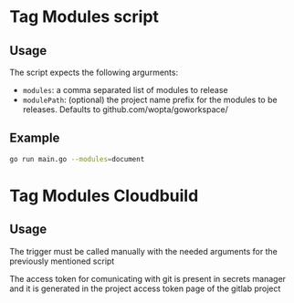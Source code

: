 # Tag Modules script
## Usage
The script expects the following argurments:
- `modules`: a comma separated list of modules to release
- `modulePath`: (optional) the project name prefix for the modules to be releases. Defaults to github.com/wopta/goworkspace/

## Example
```bash
go run main.go --modules=document
```

# Tag Modules Cloudbuild
## Usage
The trigger must be called manually with the needed arguments for the previously mentioned script

The access token for comunicating with git is present in secrets manager and it is generated in the project access token page of the gitlab project